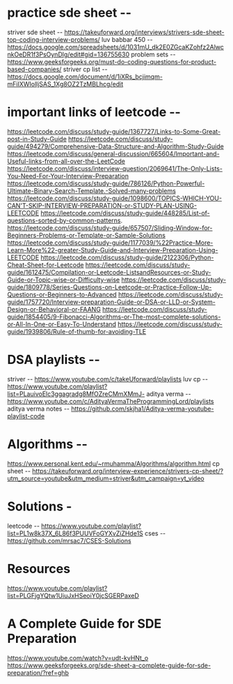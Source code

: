 # practice sde sheet --

striver sde sheet -- https://takeuforward.org/interviews/strivers-sde-sheet-top-coding-interview-problems/
luv babbar 450 -- https://docs.google.com/spreadsheets/d/1031mU_dk2E0ZGcaKZohfz2AlwcnkOeDR1f3PsOynDlg/edit#gid=136755630
problem sets -- https://www.geeksforgeeks.org/must-do-coding-questions-for-product-based-companies/
striver cp list -- https://docs.google.com/document/d/1iXRs_bcjimqm-mFiIXWIolljSAS_1Xg8OZ2TzMBLhcg/edit

# important links of leetcode --

https://leetcode.com/discuss/study-guide/1367727/Links-to-Some-Great-post-in-Study-Guide
https://leetcode.com/discuss/study-guide/494279/Comprehensive-Data-Structure-and-Algorithm-Study-Guide
https://leetcode.com/discuss/general-discussion/665604/Important-and-Useful-links-from-all-over-the-LeetCode
https://leetcode.com/discuss/interview-question/2069641/The-Only-Lists-You-Need-For-Your-Interview-Preparation
https://leetcode.com/discuss/study-guide/786126/Python-Powerful-Ultimate-Binary-Search-Template.-Solved-many-problems
https://leetcode.com/discuss/study-guide/1098600/TOPICS-WHICH-YOU-CAN'T-SKIP-INTERVIEW-PREPARATION-or-STUDY-PLAN-USING-LEETCODE
https://leetcode.com/discuss/study-guide/448285/List-of-questions-sorted-by-common-patterns.
https://leetcode.com/discuss/study-guide/657507/Sliding-Window-for-Beginners-Problems-or-Template-or-Sample-Solutions
https://leetcode.com/discuss/study-guide/1177039/%22Practice-More-Learn-More%22-greater-Study-Guide-and-Interview-Preparation-Using-LEETCODE
https://leetcode.com/discuss/study-guide/2122306/Python-Cheat-Sheet-for-Leetcode
https://leetcode.com/discuss/study-guide/1612475/Compilation-or-Leetcode-ListsandResources-or-Study-Guide-or-Topic-wise-or-Difficulty-wise
https://leetcode.com/discuss/study-guide/1809778/Series-Questions-on-Leetcode-or-Practice-Follow-Up-Questions-or-Beginners-to-Advanced
https://leetcode.com/discuss/study-guide/1757720/Interview-preparation-Guide-or-DSA-or-LLD-or-System-Design-or-Behavioral-or-FAANG
https://leetcode.com/discuss/study-guide/1854405/9-Fibonacci-Algorithms-or-The-most-complete-solutions-or-All-In-One-or-Easy-To-Understand
https://leetcode.com/discuss/study-guide/1939806/Rule-of-thumb-for-avoiding-TLE

# DSA playlists --

striver -- https://www.youtube.com/c/takeUforward/playlists
luv cp -- https://www.youtube.com/playlist?list=PLauivoElc3ggagradg8MfOZreCMmXMmJ-
aditya verma -- https://www.youtube.com/c/AdityaVermaTheProgrammingLord/playlists
aditya verma notes -- https://github.com/skjha1/Aditya-verma-youtube-playlist-code

# Algorithms --

https://www.personal.kent.edu/~rmuhamma/Algorithms/algorithm.html
cp sheet -- https://takeuforward.org/interview-experience/strivers-cp-sheet/?utm_source=youtube&utm_medium=striver&utm_campaign=yt_video

# Solutions -

leetcode -- https://www.youtube.com/playlist?list=PL1w8k37X_6L86f3PUUVFoGYXvZiZHde1S
cses -- https://github.com/mrsac7/CSES-Solutions

# Resources

https://www.youtube.com/playlist?list=PLGFjgYQtw1UiuJxHSeoiY0jcSGERPaxeD

# A Complete Guide for SDE Preparation

https://www.youtube.com/watch?v=udt-kvHNt_o
https://www.geeksforgeeks.org/sde-sheet-a-complete-guide-for-sde-preparation/?ref=ghb
